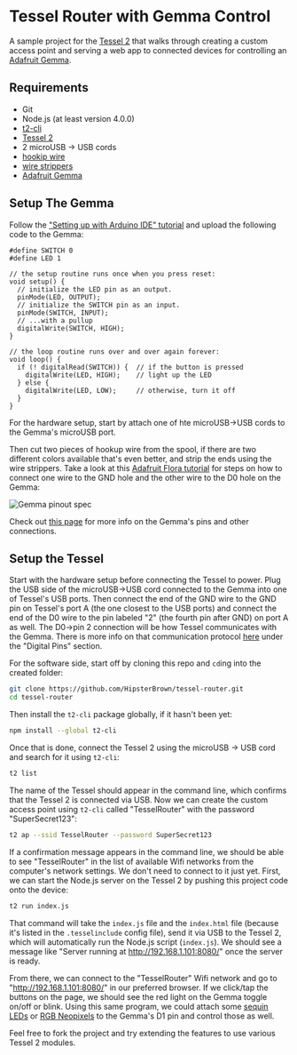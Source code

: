 # Tessel Router with Gemma Control

A sample project for the [Tessel 2](https://tessel.io) that walks through creating a custom access point and serving a web app to connected devices for controlling an [Adafruit Gemma](https://learn.adafruit.com/introducing-gemma/introduction). 

## Requirements

- Git
- Node.js (at least version 4.0.0)
- [t2-cli](https://www.npmjs.com/package/t2-cli)
- [Tessel 2](https://tessel.io)
- 2 microUSB -> USB cords
- [hookip wire](https://www.adafruit.com/products/290)
- [wire strippers](https://www.adafruit.com/products/527)
- [Adafruit Gemma](https://learn.adafruit.com/introducing-gemma/introduction)

## Setup The Gemma

Follow the ["Setting up with Arduino IDE" tutorial](https://learn.adafruit.com/introducing-gemma/setting-up-with-arduino-ide#adafruit-gemma-black-gemma) and upload the following code to the Gemma:

```
#define SWITCH 0
#define LED 1
 
// the setup routine runs once when you press reset:
void setup() {
  // initialize the LED pin as an output.
  pinMode(LED, OUTPUT);
  // initialize the SWITCH pin as an input.
  pinMode(SWITCH, INPUT);
  // ...with a pullup
  digitalWrite(SWITCH, HIGH);
}
 
// the loop routine runs over and over again forever:
void loop() {
  if (! digitalRead(SWITCH)) {  // if the button is pressed
    digitalWrite(LED, HIGH);    // light up the LED
  } else {
    digitalWrite(LED, LOW);     // otherwise, turn it off
  }
}
```

For the hardware setup, start by attach one of hte microUSB->USB cords to the Gemma's microUSB port.

Then cut two pieces of hookup wire from the spool, if there are two different colors available that's even better, and strip the ends using the wire strippers. Take a look at this [Adafruit Flora tutorial](https://learn.adafruit.com/flora-pixel-brooch/connect-first-signal-wire) for steps on how to connect one wire to the GND hole and the other wire to the D0 hole on the Gemma:

![Gemma pinout spec](https://learn.adafruit.com/system/assets/assets/000/025/643/medium800/gemma.png?1432753698)

Check out [this page](https://learn.adafruit.com/introducing-gemma/pinouts) for more info on the Gemma's pins and other connections.

## Setup the Tessel

Start with the hardware setup before connecting the Tessel to power. Plug the USB side of the microUSB->USB cord connected to the Gemma into one of Tessel's USB ports. Then connect the end of the GND wire to the GND pin on Tessel's port A (the one closest to the USB ports) and connect the end of the D0 wire to the pin labeled "2" (the fourth pin after GND) on port A as well. The D0->pin 2 connection will be how Tessel communicates with the Gemma. There is more info on that communication protocol [here](https://tessel.io/docs/hardwareAPI#ports-and-pins) under the "Digital Pins" section.

For the software side, start off by cloning this repo and `cd`ing into the created folder:

```bash
git clone https://github.com/HipsterBrown/tessel-router.git
cd tessel-router
```

Then install the `t2-cli` package globally, if it hasn't been yet:

```bash
npm install --global t2-cli
```

Once that is done, connect the Tessel 2 using the microUSB -> USB cord and search for it using `t2-cli`:

```bash
t2 list
```

The name of the Tessel should appear in the command line, which confirms that the Tessel 2 is connected via USB. Now we can create the custom access point using `t2-cli` called "TesselRouter" with the password "SuperSecret123":

```bash
t2 ap --ssid TesselRouter --password SuperSecret123
```

If a confirmation message appears in the command line, we should be able to see "TesselRouter" in the list of available Wifi networks from the computer's network settings. We don't need to connect to it just yet. First, we can start the Node.js server on the Tessel 2 by pushing this project code onto the device:

```bash
t2 run index.js
```

That command will take the `index.js` file and the `index.html` file (because it's listed in the `.tesselinclude` config file), send it via USB to the Tessel 2, which will automatically run the Node.js script (`index.js`). We should see a message like "Server running at http://192.168.1.101:8080/" once the server is ready.

From there, we can connect to the "TesselRouter" Wifi network and go to "http://192.168.1.101:8080/" in our preferred browser. If we click/tap the buttons on the page, we should see the red light on the Gemma toggle on/off or blink. Using this same program, we could attach some [sequin LEDs](https://www.adafruit.com/product/1757) or [RGB Neopixels](https://www.adafruit.com/products/1260) to the Gemma's D1 pin and control those as well. 

Feel free to fork the project and try extending the features to use various Tessel 2 modules.
